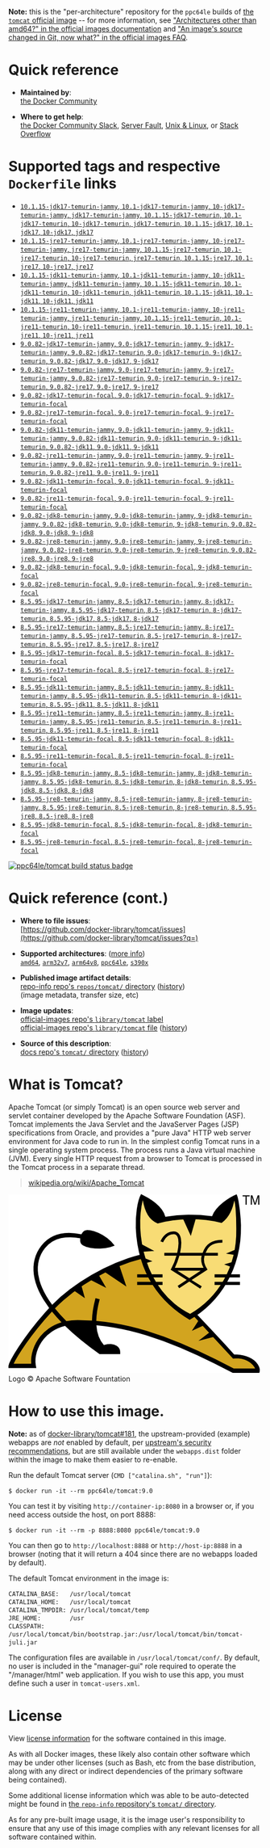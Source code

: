 <!--

********************************************************************************

WARNING:

    DO NOT EDIT "tomcat/README.md"

    IT IS AUTO-GENERATED

    (from the other files in "tomcat/" combined with a set of templates)

********************************************************************************

-->

**Note:** this is the "per-architecture" repository for the `ppc64le` builds of [the `tomcat` official image](https://hub.docker.com/_/tomcat) -- for more information, see ["Architectures other than amd64?" in the official images documentation](https://github.com/docker-library/official-images#architectures-other-than-amd64) and ["An image's source changed in Git, now what?" in the official images FAQ](https://github.com/docker-library/faq#an-images-source-changed-in-git-now-what).

# Quick reference

-	**Maintained by**:  
	[the Docker Community](https://github.com/docker-library/tomcat)

-	**Where to get help**:  
	[the Docker Community Slack](https://dockr.ly/comm-slack), [Server Fault](https://serverfault.com/help/on-topic), [Unix & Linux](https://unix.stackexchange.com/help/on-topic), or [Stack Overflow](https://stackoverflow.com/help/on-topic)

# Supported tags and respective `Dockerfile` links

-	[`10.1.15-jdk17-temurin-jammy`, `10.1-jdk17-temurin-jammy`, `10-jdk17-temurin-jammy`, `jdk17-temurin-jammy`, `10.1.15-jdk17-temurin`, `10.1-jdk17-temurin`, `10-jdk17-temurin`, `jdk17-temurin`, `10.1.15-jdk17`, `10.1-jdk17`, `10-jdk17`, `jdk17`](https://github.com/docker-library/tomcat/blob/db006b55b0394cc62c3adb162027aed9116f23a0/10.1/jdk17/temurin-jammy/Dockerfile)
-	[`10.1.15-jre17-temurin-jammy`, `10.1-jre17-temurin-jammy`, `10-jre17-temurin-jammy`, `jre17-temurin-jammy`, `10.1.15-jre17-temurin`, `10.1-jre17-temurin`, `10-jre17-temurin`, `jre17-temurin`, `10.1.15-jre17`, `10.1-jre17`, `10-jre17`, `jre17`](https://github.com/docker-library/tomcat/blob/db006b55b0394cc62c3adb162027aed9116f23a0/10.1/jre17/temurin-jammy/Dockerfile)
-	[`10.1.15-jdk11-temurin-jammy`, `10.1-jdk11-temurin-jammy`, `10-jdk11-temurin-jammy`, `jdk11-temurin-jammy`, `10.1.15-jdk11-temurin`, `10.1-jdk11-temurin`, `10-jdk11-temurin`, `jdk11-temurin`, `10.1.15-jdk11`, `10.1-jdk11`, `10-jdk11`, `jdk11`](https://github.com/docker-library/tomcat/blob/db006b55b0394cc62c3adb162027aed9116f23a0/10.1/jdk11/temurin-jammy/Dockerfile)
-	[`10.1.15-jre11-temurin-jammy`, `10.1-jre11-temurin-jammy`, `10-jre11-temurin-jammy`, `jre11-temurin-jammy`, `10.1.15-jre11-temurin`, `10.1-jre11-temurin`, `10-jre11-temurin`, `jre11-temurin`, `10.1.15-jre11`, `10.1-jre11`, `10-jre11`, `jre11`](https://github.com/docker-library/tomcat/blob/db006b55b0394cc62c3adb162027aed9116f23a0/10.1/jre11/temurin-jammy/Dockerfile)
-	[`9.0.82-jdk17-temurin-jammy`, `9.0-jdk17-temurin-jammy`, `9-jdk17-temurin-jammy`, `9.0.82-jdk17-temurin`, `9.0-jdk17-temurin`, `9-jdk17-temurin`, `9.0.82-jdk17`, `9.0-jdk17`, `9-jdk17`](https://github.com/docker-library/tomcat/blob/1c86d662d7e76c2ade78bfceac793ff9aa89df99/9.0/jdk17/temurin-jammy/Dockerfile)
-	[`9.0.82-jre17-temurin-jammy`, `9.0-jre17-temurin-jammy`, `9-jre17-temurin-jammy`, `9.0.82-jre17-temurin`, `9.0-jre17-temurin`, `9-jre17-temurin`, `9.0.82-jre17`, `9.0-jre17`, `9-jre17`](https://github.com/docker-library/tomcat/blob/1c86d662d7e76c2ade78bfceac793ff9aa89df99/9.0/jre17/temurin-jammy/Dockerfile)
-	[`9.0.82-jdk17-temurin-focal`, `9.0-jdk17-temurin-focal`, `9-jdk17-temurin-focal`](https://github.com/docker-library/tomcat/blob/1c86d662d7e76c2ade78bfceac793ff9aa89df99/9.0/jdk17/temurin-focal/Dockerfile)
-	[`9.0.82-jre17-temurin-focal`, `9.0-jre17-temurin-focal`, `9-jre17-temurin-focal`](https://github.com/docker-library/tomcat/blob/1c86d662d7e76c2ade78bfceac793ff9aa89df99/9.0/jre17/temurin-focal/Dockerfile)
-	[`9.0.82-jdk11-temurin-jammy`, `9.0-jdk11-temurin-jammy`, `9-jdk11-temurin-jammy`, `9.0.82-jdk11-temurin`, `9.0-jdk11-temurin`, `9-jdk11-temurin`, `9.0.82-jdk11`, `9.0-jdk11`, `9-jdk11`](https://github.com/docker-library/tomcat/blob/1c86d662d7e76c2ade78bfceac793ff9aa89df99/9.0/jdk11/temurin-jammy/Dockerfile)
-	[`9.0.82-jre11-temurin-jammy`, `9.0-jre11-temurin-jammy`, `9-jre11-temurin-jammy`, `9.0.82-jre11-temurin`, `9.0-jre11-temurin`, `9-jre11-temurin`, `9.0.82-jre11`, `9.0-jre11`, `9-jre11`](https://github.com/docker-library/tomcat/blob/1c86d662d7e76c2ade78bfceac793ff9aa89df99/9.0/jre11/temurin-jammy/Dockerfile)
-	[`9.0.82-jdk11-temurin-focal`, `9.0-jdk11-temurin-focal`, `9-jdk11-temurin-focal`](https://github.com/docker-library/tomcat/blob/1c86d662d7e76c2ade78bfceac793ff9aa89df99/9.0/jdk11/temurin-focal/Dockerfile)
-	[`9.0.82-jre11-temurin-focal`, `9.0-jre11-temurin-focal`, `9-jre11-temurin-focal`](https://github.com/docker-library/tomcat/blob/1c86d662d7e76c2ade78bfceac793ff9aa89df99/9.0/jre11/temurin-focal/Dockerfile)
-	[`9.0.82-jdk8-temurin-jammy`, `9.0-jdk8-temurin-jammy`, `9-jdk8-temurin-jammy`, `9.0.82-jdk8-temurin`, `9.0-jdk8-temurin`, `9-jdk8-temurin`, `9.0.82-jdk8`, `9.0-jdk8`, `9-jdk8`](https://github.com/docker-library/tomcat/blob/1c86d662d7e76c2ade78bfceac793ff9aa89df99/9.0/jdk8/temurin-jammy/Dockerfile)
-	[`9.0.82-jre8-temurin-jammy`, `9.0-jre8-temurin-jammy`, `9-jre8-temurin-jammy`, `9.0.82-jre8-temurin`, `9.0-jre8-temurin`, `9-jre8-temurin`, `9.0.82-jre8`, `9.0-jre8`, `9-jre8`](https://github.com/docker-library/tomcat/blob/1c86d662d7e76c2ade78bfceac793ff9aa89df99/9.0/jre8/temurin-jammy/Dockerfile)
-	[`9.0.82-jdk8-temurin-focal`, `9.0-jdk8-temurin-focal`, `9-jdk8-temurin-focal`](https://github.com/docker-library/tomcat/blob/1c86d662d7e76c2ade78bfceac793ff9aa89df99/9.0/jdk8/temurin-focal/Dockerfile)
-	[`9.0.82-jre8-temurin-focal`, `9.0-jre8-temurin-focal`, `9-jre8-temurin-focal`](https://github.com/docker-library/tomcat/blob/1c86d662d7e76c2ade78bfceac793ff9aa89df99/9.0/jre8/temurin-focal/Dockerfile)
-	[`8.5.95-jdk17-temurin-jammy`, `8.5-jdk17-temurin-jammy`, `8-jdk17-temurin-jammy`, `8.5.95-jdk17-temurin`, `8.5-jdk17-temurin`, `8-jdk17-temurin`, `8.5.95-jdk17`, `8.5-jdk17`, `8-jdk17`](https://github.com/docker-library/tomcat/blob/40654f4c9befbaf31ae774c82c76e0a7f0b0c2fc/8.5/jdk17/temurin-jammy/Dockerfile)
-	[`8.5.95-jre17-temurin-jammy`, `8.5-jre17-temurin-jammy`, `8-jre17-temurin-jammy`, `8.5.95-jre17-temurin`, `8.5-jre17-temurin`, `8-jre17-temurin`, `8.5.95-jre17`, `8.5-jre17`, `8-jre17`](https://github.com/docker-library/tomcat/blob/40654f4c9befbaf31ae774c82c76e0a7f0b0c2fc/8.5/jre17/temurin-jammy/Dockerfile)
-	[`8.5.95-jdk17-temurin-focal`, `8.5-jdk17-temurin-focal`, `8-jdk17-temurin-focal`](https://github.com/docker-library/tomcat/blob/40654f4c9befbaf31ae774c82c76e0a7f0b0c2fc/8.5/jdk17/temurin-focal/Dockerfile)
-	[`8.5.95-jre17-temurin-focal`, `8.5-jre17-temurin-focal`, `8-jre17-temurin-focal`](https://github.com/docker-library/tomcat/blob/40654f4c9befbaf31ae774c82c76e0a7f0b0c2fc/8.5/jre17/temurin-focal/Dockerfile)
-	[`8.5.95-jdk11-temurin-jammy`, `8.5-jdk11-temurin-jammy`, `8-jdk11-temurin-jammy`, `8.5.95-jdk11-temurin`, `8.5-jdk11-temurin`, `8-jdk11-temurin`, `8.5.95-jdk11`, `8.5-jdk11`, `8-jdk11`](https://github.com/docker-library/tomcat/blob/40654f4c9befbaf31ae774c82c76e0a7f0b0c2fc/8.5/jdk11/temurin-jammy/Dockerfile)
-	[`8.5.95-jre11-temurin-jammy`, `8.5-jre11-temurin-jammy`, `8-jre11-temurin-jammy`, `8.5.95-jre11-temurin`, `8.5-jre11-temurin`, `8-jre11-temurin`, `8.5.95-jre11`, `8.5-jre11`, `8-jre11`](https://github.com/docker-library/tomcat/blob/40654f4c9befbaf31ae774c82c76e0a7f0b0c2fc/8.5/jre11/temurin-jammy/Dockerfile)
-	[`8.5.95-jdk11-temurin-focal`, `8.5-jdk11-temurin-focal`, `8-jdk11-temurin-focal`](https://github.com/docker-library/tomcat/blob/40654f4c9befbaf31ae774c82c76e0a7f0b0c2fc/8.5/jdk11/temurin-focal/Dockerfile)
-	[`8.5.95-jre11-temurin-focal`, `8.5-jre11-temurin-focal`, `8-jre11-temurin-focal`](https://github.com/docker-library/tomcat/blob/40654f4c9befbaf31ae774c82c76e0a7f0b0c2fc/8.5/jre11/temurin-focal/Dockerfile)
-	[`8.5.95-jdk8-temurin-jammy`, `8.5-jdk8-temurin-jammy`, `8-jdk8-temurin-jammy`, `8.5.95-jdk8-temurin`, `8.5-jdk8-temurin`, `8-jdk8-temurin`, `8.5.95-jdk8`, `8.5-jdk8`, `8-jdk8`](https://github.com/docker-library/tomcat/blob/40654f4c9befbaf31ae774c82c76e0a7f0b0c2fc/8.5/jdk8/temurin-jammy/Dockerfile)
-	[`8.5.95-jre8-temurin-jammy`, `8.5-jre8-temurin-jammy`, `8-jre8-temurin-jammy`, `8.5.95-jre8-temurin`, `8.5-jre8-temurin`, `8-jre8-temurin`, `8.5.95-jre8`, `8.5-jre8`, `8-jre8`](https://github.com/docker-library/tomcat/blob/40654f4c9befbaf31ae774c82c76e0a7f0b0c2fc/8.5/jre8/temurin-jammy/Dockerfile)
-	[`8.5.95-jdk8-temurin-focal`, `8.5-jdk8-temurin-focal`, `8-jdk8-temurin-focal`](https://github.com/docker-library/tomcat/blob/40654f4c9befbaf31ae774c82c76e0a7f0b0c2fc/8.5/jdk8/temurin-focal/Dockerfile)
-	[`8.5.95-jre8-temurin-focal`, `8.5-jre8-temurin-focal`, `8-jre8-temurin-focal`](https://github.com/docker-library/tomcat/blob/40654f4c9befbaf31ae774c82c76e0a7f0b0c2fc/8.5/jre8/temurin-focal/Dockerfile)

[![ppc64le/tomcat build status badge](https://img.shields.io/jenkins/s/https/doi-janky.infosiftr.net/job/multiarch/job/ppc64le/job/tomcat.svg?label=ppc64le/tomcat%20%20build%20job)](https://doi-janky.infosiftr.net/job/multiarch/job/ppc64le/job/tomcat/)

# Quick reference (cont.)

-	**Where to file issues**:  
	[https://github.com/docker-library/tomcat/issues](https://github.com/docker-library/tomcat/issues?q=)

-	**Supported architectures**: ([more info](https://github.com/docker-library/official-images#architectures-other-than-amd64))  
	[`amd64`](https://hub.docker.com/r/amd64/tomcat/), [`arm32v7`](https://hub.docker.com/r/arm32v7/tomcat/), [`arm64v8`](https://hub.docker.com/r/arm64v8/tomcat/), [`ppc64le`](https://hub.docker.com/r/ppc64le/tomcat/), [`s390x`](https://hub.docker.com/r/s390x/tomcat/)

-	**Published image artifact details**:  
	[repo-info repo's `repos/tomcat/` directory](https://github.com/docker-library/repo-info/blob/master/repos/tomcat) ([history](https://github.com/docker-library/repo-info/commits/master/repos/tomcat))  
	(image metadata, transfer size, etc)

-	**Image updates**:  
	[official-images repo's `library/tomcat` label](https://github.com/docker-library/official-images/issues?q=label%3Alibrary%2Ftomcat)  
	[official-images repo's `library/tomcat` file](https://github.com/docker-library/official-images/blob/master/library/tomcat) ([history](https://github.com/docker-library/official-images/commits/master/library/tomcat))

-	**Source of this description**:  
	[docs repo's `tomcat/` directory](https://github.com/docker-library/docs/tree/master/tomcat) ([history](https://github.com/docker-library/docs/commits/master/tomcat))

# What is Tomcat?

Apache Tomcat (or simply Tomcat) is an open source web server and servlet container developed by the Apache Software Foundation (ASF). Tomcat implements the Java Servlet and the JavaServer Pages (JSP) specifications from Oracle, and provides a "pure Java" HTTP web server environment for Java code to run in. In the simplest config Tomcat runs in a single operating system process. The process runs a Java virtual machine (JVM). Every single HTTP request from a browser to Tomcat is processed in the Tomcat process in a separate thread.

> [wikipedia.org/wiki/Apache_Tomcat](https://en.wikipedia.org/wiki/Apache_Tomcat)

![logo](https://raw.githubusercontent.com/docker-library/docs/8e31eb93a02d504d0cfe1da435aa31b377fc627d/tomcat/logo.png)Logo &copy; Apache Software Fountation

# How to use this image.

**Note:** as of [docker-library/tomcat#181](https://github.com/docker-library/tomcat/pull/181), the upstream-provided (example) webapps are *not* enabled by default, per [upstream's security recommendations](https://tomcat.apache.org/tomcat-9.0-doc/security-howto.html#Default_web_applications), but are still available under the `webapps.dist` folder within the image to make them easier to re-enable.

Run the default Tomcat server (`CMD ["catalina.sh", "run"]`):

```console
$ docker run -it --rm ppc64le/tomcat:9.0
```

You can test it by visiting `http://container-ip:8080` in a browser or, if you need access outside the host, on port 8888:

```console
$ docker run -it --rm -p 8888:8080 ppc64le/tomcat:9.0
```

You can then go to `http://localhost:8888` or `http://host-ip:8888` in a browser (noting that it will return a 404 since there are no webapps loaded by default).

The default Tomcat environment in the image is:

	CATALINA_BASE:   /usr/local/tomcat
	CATALINA_HOME:   /usr/local/tomcat
	CATALINA_TMPDIR: /usr/local/tomcat/temp
	JRE_HOME:        /usr
	CLASSPATH:       /usr/local/tomcat/bin/bootstrap.jar:/usr/local/tomcat/bin/tomcat-juli.jar

The configuration files are available in `/usr/local/tomcat/conf/`. By default, no user is included in the "manager-gui" role required to operate the "/manager/html" web application. If you wish to use this app, you must define such a user in `tomcat-users.xml`.

# License

View [license information](https://www.apache.org/licenses/LICENSE-2.0) for the software contained in this image.

As with all Docker images, these likely also contain other software which may be under other licenses (such as Bash, etc from the base distribution, along with any direct or indirect dependencies of the primary software being contained).

Some additional license information which was able to be auto-detected might be found in [the `repo-info` repository's `tomcat/` directory](https://github.com/docker-library/repo-info/tree/master/repos/tomcat).

As for any pre-built image usage, it is the image user's responsibility to ensure that any use of this image complies with any relevant licenses for all software contained within.
